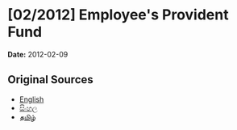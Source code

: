 # [02/2012] Employee's Provident Fund

**Date:** 2012-02-09

## Original Sources

- [English](https://documents.gov.lk/view/acts/2012/2/02-2012_E.pdf)
- [සිංහල](https://documents.gov.lk/view/acts/2012/2/02-2012_S.pdf)
- [தமிழ்](https://documents.gov.lk/view/acts/2012/2/02-2012_T.pdf)
